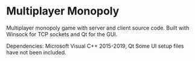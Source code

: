 # Multiplayer Monopoly



Multiplayer monopoly game with server and client source code. Built with Winsock for TCP sockets and Qt for the GUI.

Dependencies: Microsoft Visual C++ 2015-2019, Qt
Some UI setup files have not been included.
